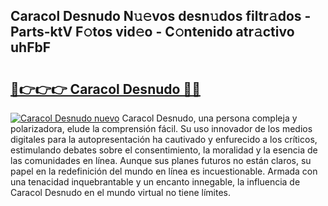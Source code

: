 ## Caracol Desnudo N𝚞𝚎vos desn𝚞dos filtr𝚊dos - Parts-ktV F𝚘tos vid𝚎o - C𝚘ntenido atr𝚊ctivo uhFbF

# <h2><a href="http://mb0jb6r.tromn.icu/?c=Caracol+Desnudo">🔗👉👉👉 Caracol Desnudo 🔗🔗</a></h2>

[![Caracol Desnudo nuevo](https://i.imgur.com/pEAQMta.gif)](http://mb0jb6r.tromn.icu/?c=Caracol+Desnudo)
Caracol Desnudo, una persona compleja y polarizadora, elude la comprensión fácil. Su uso innovador de los medios digitales para la autopresentación ha cautivado y enfurecido a los críticos, estimulando debates sobre el consentimiento, la moralidad y la esencia de las comunidades en línea. Aunque sus planes futuros no están claros, su papel en la redefinición del mundo en línea es incuestionable. Armada con una tenacidad inquebrantable y un encanto innegable, la influencia de Caracol Desnudo en el mundo virtual no tiene límites.
